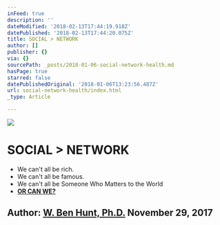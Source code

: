 ```yaml
---
inFeed: true
description: ''
dateModified: '2018-02-13T17:44:19.918Z'
datePublished: '2018-02-13T17:44:20.075Z'
title: SOCIAL > NETWORK
author: []
publisher: {}
via: {}
sourcePath: _posts/2018-01-06-social-network-health.md
hasPage: true
starred: false
datePublishedOriginal: '2018-01-06T13:23:56.487Z'
url: social-network-health/index.html
_type: Article

---
```

![](https://the-grid-user-content.s3-us-west-2.amazonaws.com/4a8e9630-1ede-47ca-be04-147dfc7baf04.jpg)

# **SOCIAL \> NETWORK**

* We can't all be rich.
* We can't all be famous.
* We can't all be Someone Who Matters to the World
* **[OR CAN WE?][0]**

## **Author: [W. Ben Hunt, Ph.D.][1] November 29, 2017**

[0]: http://epsilontheory.com/the-two-churchills/
[1]: http://epsilontheory.com/search-posts/?author=bhunt